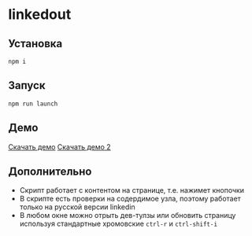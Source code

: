 # linkedout

## Установка
```npm i```

## Запуск
```npm run launch```

## Демо
[Скачать демо](https://github.com/sanyabeast/linkedout/raw/master/demo.mp4)
[Скачать демо 2](https://github.com/sanyabeast/linkedout/raw/master/demo2.mp4)

## Дополнительно
- Скрипт работает с контентом на странице, т.е. нажимет кнопочки
- В скрипте есть проверки на содердимое узла, поэтому работает только на русской версии linkedin
- В любом окне можно отрыть дев-тулзы или обновить страницу используя стандартные хромовские ```ctrl-r``` и ```ctrl-shift-i```
